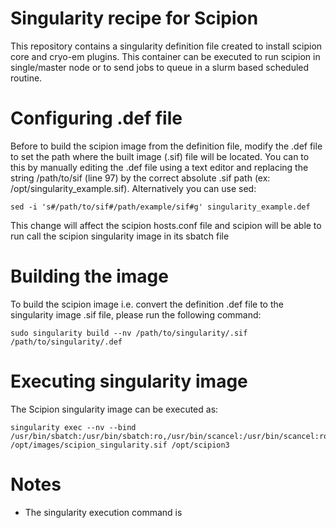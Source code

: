 # Singularity recipe for Scipion

This repository contains a singularity definition file created to install scipion core and cryo-em plugins. This container can be executed to run scipion in single/master node or to send jobs to queue in a slurm based scheduled routine. 

# Configuring .def file 

Before to build the scipion image from the definition file, modify the .def file to set the path where the built image (.sif) file will be located.
You can to this by manually editing the .def file using a text editor and replacing the string /path/to/sif (line 97) by the correct absolute .sif path (ex: /opt/singularity_example.sif).
Alternatively you can use sed:
```console
sed -i 's#/path/to/sif#/path/example/sif#g' singularity_example.def
```
This change will affect the scipion hosts.conf file and scipion will be able to run call the scipion singularity image in its sbatch file

# Building the image 

To build the scipion image i.e. convert the definition .def file to the singularity image .sif file, please run the following command: 

```console
sudo singularity build --nv /path/to/singularity/.sif /path/to/singularity/.def
```

# Executing singularity image

The Scipion singularity image can be executed as: 

```console
singularity exec --nv --bind /usr/bin/sbatch:/usr/bin/sbatch:ro,/usr/bin/scancel:/usr/bin/scancel:ro,/usr/lib64/slurm:/usr/lib64/slurm:ro,/etc/slurm:/etc/slurm:ro,/usr/bin/munge:/usr/bin/munge:ro,/etc/munge:/etc/munge:ro,/usr/lib64/libreadline.so.7:/usr/lib64/libreadline.so.7:ro,/usr/lib64/libhistory.so.7:/usr/lib64/libhistory.so.7:ro,/usr/lib64/libtinfo.so.6:/usr/lib64/libtinfo.so.6:ro,/var/run/munge:/var/run/munge:ro,/usr/lib64/libmunge.so.2:/usr/lib64/libmunge.so.2:ro,/usr/lib64/libmunge.so.2.0.0:/usr/lib64/libmunge.so.2.0.0:ro,/run/munge:/run/munge:ro /opt/images/scipion_singularity.sif /opt/scipion3
```

# Notes 
* The singularity execution command is 

